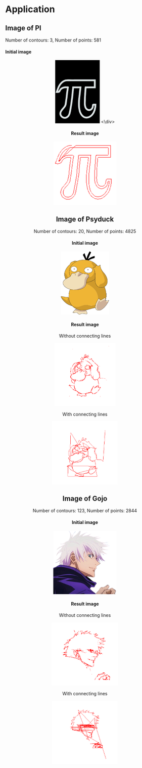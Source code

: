 # Application

## Image of PI
Number of contours: 3, Number of points: 581
#### Initial image
<div align="center">
<img src="drawing/pictures/pi_try.png" alt="PI" style="height:200px;">
<\div>

#### Result image

<img src="drawing/results/pi_result.png" alt="PI result" style="height:200px;">

## Image of Psyduck
Number of contours: 20, Number of points: 4825
#### Initial image
<img src="drawing/pictures/example.png" alt="Psyduck" style="height:200px;">

#### Result image
Without connecting lines

<img src="drawing/results/psyduck.png" alt="Psyduck result" style="height:200px;">

With connecting lines

<img src="drawing/results/psyduck_result_np.png" alt="Psyduck result" style="height:200px;">

## Image of Gojo
Number of contours: 123, Number of points: 2844
#### Initial image
<img src="drawing/pictures/gojo.png" alt="Gojo" style="height:200px;">

#### Result image
Without connecting lines

<img src="drawing/results/gojo_result.png" alt="Gojo result" style="height:200px;">

With connecting lines

<img src="drawing/results/gojo_result_np.png" alt="Gojo result" style="height:200px;">
